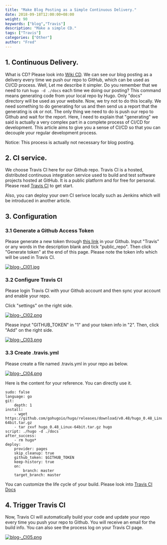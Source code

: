 ```yaml
---
title: "Make Blog Posting as a Simple Continuous Delivery."
date: 2018-09-18T12:00:00+08:00
weight: 90
keywords: ["blog","Travis"]
description: "Make a simple CD."
tags: ["Travis"]
categories: ["Other"]
author: "Fred"
---
```


## 1. Continuous Delivery.

What is CD? Please look into [Wiki CD](https://en.wikipedia.org/wiki/Continuous_delivery).
We can see our blog posting as a delivery every time we push our repo to GitHub, which can be used as CI/CD process. Well, Let me describe it simpler. Do you remember that we need to run `hugo -d ./docs` each time we doing our posting? This command means generating code from your local repo by Hugo. Only "docs" directory will be used as your website. Now, we try not to do this locally. We need something to do generating for us and then send us a report that the generating is ok or not. The only thing we need to do is push our repo to Github and wait for the report. Here, I need to explain that "generating" we said is actually a very complex part in a complete process of CI/CD for development. This article aims to give you a sense of CI/CD so that you can decouple your regular development process.

Notice: This process is actually not necessary for blog posting.

## 2. CI service.

We choose Travis CI here for our Github repo. Travis CI is a hosted, distributed continuous integration service used to build and test software projects hosted at GitHub. It is a public platform and for free for personal. Please read [Travis CI](https://docs.travis-ci.com/user/getting-started#to-get-started-with-travis-ci)  to get start.

Also, you can deploy your own CI serivce locally such as Jenkins which will be introduced in another article.

## 3. Configuration

### 3.1 Generate a Github Access Token

Please generate a new token through [this link](https://github.com/settings/tokens/new) in your Github. Input "Travis" or any words in the description blank and tick "public_repo". Then click "Generate token" at the end of this page. Please note the token info which will be used in Travis CI.

[![blog-_CI01.jpg](https://i.postimg.cc/L6r6jdH5/blog-_CI01.jpg)](https://postimg.cc/PPQjkRvn)

### 3.2 Configure Travis CI

Please login Travis CI with your Github account and then sync your account and enable your repo.

Click "settings" on the right side.

[![blog-_CI02.png](https://i.postimg.cc/L6d81K4X/blog-_CI02.png)](https://postimg.cc/Z0cSGQdt)

Please input "GITHUB_TOKEN" in "1" and your token info in "2". Then, click "Add" on the right side.

[![blog-_CI03.png](https://i.postimg.cc/TwDXd1Dc/blog-_CI03.png)](https://postimg.cc/cg0zTsTK)

### 3.3 Create .travis.yml

Please create a file named .travis.yml in your repo as below.

[![blog-_CI04.png](https://i.postimg.cc/05YLcLdr/blog-_CI04.png)](https://postimg.cc/c6J9JkzN)

Here is the content for your reference. You can directly use it.

```
sudo: false
language: go
git:
    depth: 1
install:
    - wget https://github.com/gohugoio/hugo/releases/download/v0.48/hugo_0.48_Linux-64bit.tar.gz
    - tar zxvf hugo_0.48_Linux-64bit.tar.gz hugo
script: ./hugo -d ./docs
after_success:
    - rm hugo*
deploy:
    provider: pages
    skip_cleanup: true
    github_token: $GITHUB_TOKEN
    keep-history: true
    on:
        branch: master
    target_branch: master
```

You can customize the life cycle of your build. Please look into [Travis CI Docs](https://docs.travis-ci.com/user/customizing-the-build/)

## 4. Trigger Travis CI

Now, Travis CI will automatically build your code and update your repo every time you push your repo to Github. You will receive an email for the build info. You can also see the process log on your Travis CI page.

[![blog-_CI05.png](https://i.postimg.cc/rsRbGPJC/blog-_CI05.png)](https://postimg.cc/WqjXTSxh)
